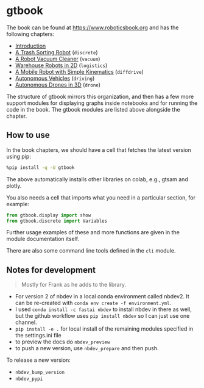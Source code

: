 gtbook
================

<!-- WARNING: THIS FILE WAS AUTOGENERATED! DO NOT EDIT! -->

The book can be found at <https://www.roboticsbook.org> and has the
following chapters:

- [Introduction](https://www.roboticsbook.org/intro.html)
- [A Trash Sorting
  Robot](https://www.roboticsbook.org/S20_sorter_intro.html)
  (`discrete`)
- [A Robot Vacuum
  Cleaner](https://www.roboticsbook.org/S30_vacuum_intro.html)
  (`vacuum`)
- [Warehouse Robots in
  2D](https://www.roboticsbook.org/S40_logistics_intro.html)
  (`logistics`)
- [A Mobile Robot with Simple
  Kinematics](https://www.roboticsbook.org/S50_diffdrive_intro.html)
  (`diffdrive`)
- [Autonomous
  Vehicles](https://www.roboticsbook.org/S60_driving_intro.html)
  (`driving`)
- [Autonomous Drones in
  3D](https://www.roboticsbook.org/S70_drone_intro.html) (`drone`)

The structure of gtbook mirrors this organization, and then has a few
more support modules for displaying graphs inside notebooks and for
running the code in the book. The gtbook modules are listed above
alongside the chapter.

## How to use

In the book chapters, we should have a cell that fetches the latest
version using pip:

``` bash
%pip install -q -U gtbook
```

The above automatically installs other libraries on colab, e.g., gtsam
and plotly.

You also needs a cell that imports what you need in a particular
section, for example:

``` python
from gtbook.display import show
from gtbook.discrete import Variables
```

Further usage examples of these and more functions are given in the
module documentation itself.

There are also some command line tools defined in the `cli` module.

## Notes for development

> Mostly for Frank as he adds to the library.

- For version 2 of nbdev in a local conda environment called nbdev2. It
  can be re-created with `conda env create -f environment.yml`.
- I used `conda install -c fastai nbdev` to install nbdev in there as
  well, but the github workflow uses `pip install nbdev` so I can just
  use one channel.
- `pip install -e .` for local install of the remaining modules
  specified in the settings.ini file
- to preview the docs do `nbdev_preview`
- to push a new version, use `nbdev_prepare` and then push.

To release a new version:

- `nbdev_bump_version`
- `nbdev_pypi`
